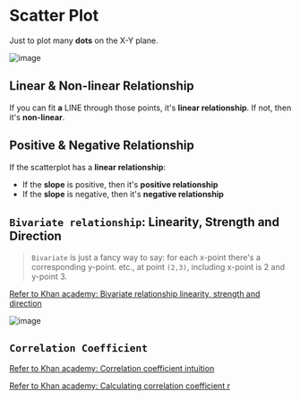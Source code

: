# Scatter Plot

Just to plot many **dots** on the X-Y plane.

![image](https://user-images.githubusercontent.com/14041622/43849867-0065f006-9b69-11e8-9fd4-b03b1cae7b69.png)


## Linear & Non-linear Relationship
If you can fit **a** LINE through those points, it's **linear relationship**.
If not, then it's **non-linear**.


## Positive & Negative Relationship
If the scatterplot has a **linear relationship**:
- If the **slope** is positive, then it's **positive relationship**
- If the **slope** is negative, then it's **negative relationship**


## `Bivariate relationship`: Linearity, Strength and Direction
> `Bivariate` is just a fancy way to say: for each x-point there's a corresponding y-point. etc., at point `(2,3)`, including x-point is 2 and y-point 3.

[Refer to Khan academy: Bivariate relationship linearity, strength and direction](https://www.khanacademy.org/math/ap-statistics/bivariate-data-ap/modal/v/bivariate-relationship-linearity-strength-and-direction)

![image](https://user-images.githubusercontent.com/14041622/43850634-05d5cf50-9b6b-11e8-90fb-6c969776ef5f.png)


## `Correlation Coefficient`

[Refer to Khan academy: Correlation coefficient intuition](https://www.khanacademy.org/math/ap-statistics/bivariate-data-ap/modal/v/correlation-coefficient-intuition-examples)

[Refer to Khan academy: Calculating correlation coefficient r](https://www.khanacademy.org/math/ap-statistics/bivariate-data-ap/modal/v/calculating-correlation-coefficient-r)

